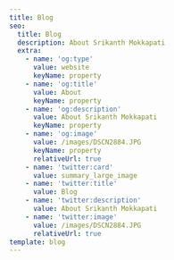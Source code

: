 ```yaml
---
title: Blog
seo:
  title: Blog
  description: About Srikanth Mokkapati
  extra:
    - name: 'og:type'
      value: website
      keyName: property
    - name: 'og:title'
      value: About
      keyName: property
    - name: 'og:description'
      value: About Srikanth Mokkapati
      keyName: property
    - name: 'og:image'
      value: /images/DSCN2884.JPG
      keyName: property
      relativeUrl: true
    - name: 'twitter:card'
      value: summary_large_image
    - name: 'twitter:title'
      value: Blog
    - name: 'twitter:description'
      value: About Srikanth Mokkapati
    - name: 'twitter:image'
      value: /images/DSCN2884.JPG
      relativeUrl: true
template: blog
---
```

